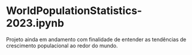 # WorldPopulationStatistics-2023.ipynb
Projeto ainda em andamento com finalidade de entender as tendências de crescimento populacional ao redor do mundo.

